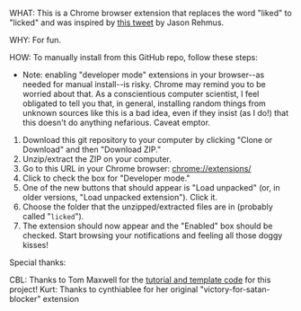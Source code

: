 WHAT: 
This is a Chrome browser extension that replaces the word "liked" to "licked" and was inspired by [this tweet](https://twitter.com/SweatingCommas/status/1326882812755128325) by Jason Rehmus.

WHY:
For fun.

HOW:
To manually install from this GitHub repo, follow these steps:

* Note: enabling "developer mode" extensions in your browser--as needed for manual install--is risky. Chrome may remind you to be worried about that. As a conscientious computer scientist, I feel obligated to tell you that, in general, installing random things from unknown sources like this is a bad idea, even if they insist (as I do!) that this doesn't do anything nefarious. Caveat emptor.

1. Download this git repository to your computer by clicking "Clone or Download" and then "Download ZIP." 
2. Unzip/extract the ZIP on your computer.
3. Go to this URL in your Chrome browser: [chrome://extensions/](chrome://extensions/)
4. Click to check the box for "Developer mode."
5. One of the new buttons that should appear is "Load unpacked" (or, in older versions, "Load unpacked extension"). Click it. 
6. Choose the folder that the unzipped/extracted files are in (probably called "`licked`").
7. The extension should now appear and the "Enabled" box should be checked. Start browsing your notifications and feeling all those doggy kisses!


Special thanks:

CBL: Thanks to Tom Maxwell for the [tutorial and template code](https://9to5google.com/2015/06/14/how-to-make-a-chrome-extensions/) for this project! 
Kurt: Thanks to cynthiablee for her original "victory-for-satan-blocker" extension
